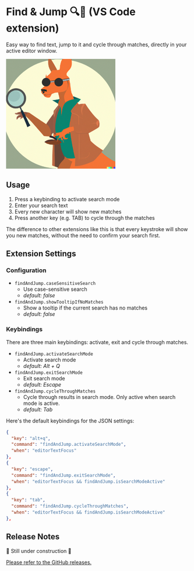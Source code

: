 # Find & Jump 🔍🦘 (VS Code extension)

Easy way to find text, jump to it and cycle through matches, directly in your active editor window.

<img src="images/logo-find-and-jump.png" alt="Find & Jump logo" width="300"/>

## Usage

1. Press a keybinding to activate search mode
2. Enter your search text
3. Every new character will show new matches
4. Press another key (e.g. TAB) to cycle through the matches

The difference to other extensions like this is that every keystroke will show you new matches, without the need to confirm your search first.

## Extension Settings

### Configuration

- `findAndJump.caseSensitiveSearch`
  - Use case-sensitive search
  - _default: false_
- `findAndJump.showTooltipIfNoMatches`
  - Show a tooltip if the current search has no matches
  - _default: false_

### Keybindings

There are three main keybindings: activate, exit and cycle through matches.

- `findAndJump.activateSearchMode`
  - Activate search mode
  - _default: Alt + Q_
- `findAndJump.exitSearchMode`
  - Exit search mode
  - _default: Escape_
- `findAndJump.cycleThroughMatches`
  - Cycle through results in search mode. Only active when search mode is active.
  - _default: Tab_

Here's the default keybindings for the JSON settings:

```json
{
  "key": "alt+q",
  "command": "findAndJump.activateSearchMode",
  "when": "editorTextFocus"
},
{
  "key": "escape",
  "command": "findAndJump.exitSearchMode",
  "when": "editorTextFocus && findAndJump.isSearchModeActive"
},
{
  "key": "tab",
  "command": "findAndJump.cycleThroughMatches",
  "when": "editorTextFocus && findAndJump.isSearchModeActive"
},
```

## Release Notes

🚧 Still under construction 🚧

[Please refer to the GitHub releases.](https://github.com/bennettdams/find-and-jump/releases)
